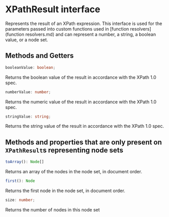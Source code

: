 # XPathResult interface

Represents the result of an XPath expression. This interface is used for the parameters passed into custom functions
used in [function resolvers](function resolvers.md) and can represent a number, a string, a boolean value, or a node set.

## Methods and Getters

```typescript
booleanValue: boolean;
```

Returns the boolean value of the result in accordance with the XPath 1.0 spec.

```typescript
numberValue: number;
```

Returns the numeric value of the result in accordance with the XPath 1.0 spec.

```typescript
stringValue: string;
```

Returns the string value of the result in accordance with the XPath 1.0 spec.

## Methods and properties that are only present on `XPathResult`s representing node sets

```typescript
toArray(): Node[]
```

Returns an array of the nodes in the node set, in document order.

```typescript
first(): Node
```

Returns the first node in the node set, in document order.

```typescript
size: number;
```

Returns the number of nodes in this node set
